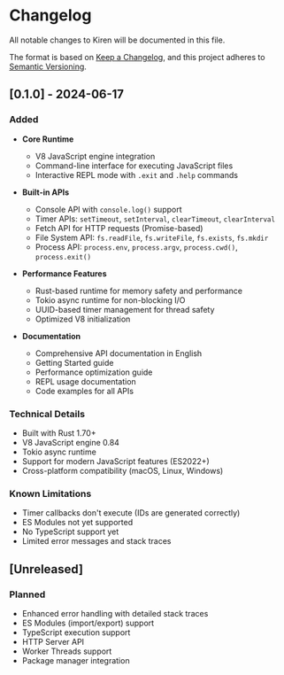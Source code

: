 # Changelog

All notable changes to Kiren will be documented in this file.

The format is based on [Keep a Changelog](https://keepachangelog.com/en/1.0.0/),
and this project adheres to [Semantic Versioning](https://semver.org/spec/v2.0.0.html).

## [0.1.0] - 2024-06-17

### Added
- **Core Runtime**
  - V8 JavaScript engine integration
  - Command-line interface for executing JavaScript files
  - Interactive REPL mode with `.exit` and `.help` commands

- **Built-in APIs**
  - Console API with `console.log()` support
  - Timer APIs: `setTimeout`, `setInterval`, `clearTimeout`, `clearInterval`
  - Fetch API for HTTP requests (Promise-based)
  - File System API: `fs.readFile`, `fs.writeFile`, `fs.exists`, `fs.mkdir`
  - Process API: `process.env`, `process.argv`, `process.cwd()`, `process.exit()`

- **Performance Features**
  - Rust-based runtime for memory safety and performance
  - Tokio async runtime for non-blocking I/O
  - UUID-based timer management for thread safety
  - Optimized V8 initialization

- **Documentation**
  - Comprehensive API documentation in English
  - Getting Started guide
  - Performance optimization guide
  - REPL usage documentation
  - Code examples for all APIs

### Technical Details
- Built with Rust 1.70+
- V8 JavaScript engine 0.84
- Tokio async runtime
- Support for modern JavaScript features (ES2022+)
- Cross-platform compatibility (macOS, Linux, Windows)

### Known Limitations
- Timer callbacks don't execute (IDs are generated correctly)
- ES Modules not yet supported
- No TypeScript support yet
- Limited error messages and stack traces

## [Unreleased]

### Planned
- Enhanced error handling with detailed stack traces
- ES Modules (import/export) support
- TypeScript execution support
- HTTP Server API
- Worker Threads support
- Package manager integration